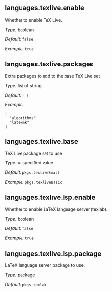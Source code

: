 [comment]: # (Do not edit this file as it is autogenerated. Go to docs/individual-docs if you want to make edits.)


[comment]: # (Please add your documentation on top of this line)

## languages\.texlive\.enable



Whether to enable TeX Live\.



*Type:*
boolean



*Default:*
` false `



*Example:*
` true `



## languages\.texlive\.packages



Extra packages to add to the base TeX Live set



*Type:*
list of string



*Default:*
` [ ] `



*Example:*

```
[
  "algorithms"
  "latexmk"
]
```



## languages\.texlive\.base

TeX Live package set to use



*Type:*
unspecified value



*Default:*
` pkgs.texliveSmall `



*Example:*
` pkgs.texliveBasic `



## languages\.texlive\.lsp\.enable



Whether to enable LaTeX language server (texlab)\.



*Type:*
boolean



*Default:*
` false `



*Example:*
` true `



## languages\.texlive\.lsp\.package



LaTeX language server package to use\.



*Type:*
package



*Default:*
` pkgs.texlab `

